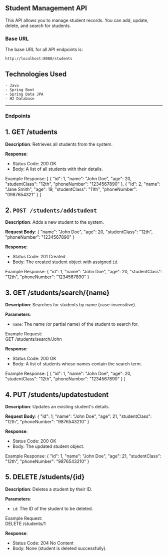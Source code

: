 ## Student Management API

This API allows you to manage student records. You can add, update, delete, and search for students.

### Base URL
The base URL for all API endpoints is:  
```
http://localhost:8080/students
```

## Technologies Used
```
- Java
- Spring Boot
- Spring Data JPA
- H2 Database
```
---

### Endpoints

## 1. GET /students
**Description**: Retrieves all students from the system.

**Response**:
- Status Code: 200 OK
- Body: A list of all students with their details.

Example Response:
[
  {
    "id": 1,
    "name": "John Doe",
    "age": 20,
    "studentClass": "12th",
    "phoneNumber": "1234567890"
  },
  {
    "id": 2,
    "name": "Jane Smith",
    "age": 19,
    "studentClass": "11th",
    "phoneNumber": "0987654321"
  }
]


## 2. `POST /students/addstudent`
**Description**: Adds a new student to the system.

**Request Body**:
{
  "name": "John Doe",
  "age": 20,
  "studentClass": "12th",
  "phoneNumber": "1234567890"
}

**Response**:
- Status Code: 201 Created
- Body: The created student object with assigned `id`.

Example Response:
{
  "id": 1,
  "name": "John Doe",
  "age": 20,
  "studentClass": "12th",
  "phoneNumber": "1234567890"
}


## 3. GET /students/search/{name}
**Description**: Searches for students by name (case-insensitive).

**Parameters**:
- `name`: The name (or partial name) of the student to search for.

Example Request:  
GET /students/search/John

**Response**:
- Status Code: 200 OK
- Body: A list of students whose names contain the search term.

Example Response:
[
  {
    "id": 1,
    "name": "John Doe",
    "age": 20,
    "studentClass": "12th",
    "phoneNumber": "1234567890"
  }
]


## 4. PUT /students/updatestudent

**Description**: Updates an existing student's details.

**Request Body**:
{
  "id": 1,
  "name": "John Doe",
  "age": 21,
  "studentClass": "12th",
  "phoneNumber": "9876543210"
}

**Response**:
- Status Code: 200 OK
- Body: The updated student object.

Example Response:
{
  "id": 1,
  "name": "John Doe",
  "age": 21,
  "studentClass": "12th",
  "phoneNumber": "9876543210"
}


## 5. DELETE /students/{id}

**Description**: Deletes a student by their ID.

**Parameters**:
- `id`: The ID of the student to be deleted.

Example Request:  
DELETE /students/1

**Response**:
- Status Code: 204 No Content
- Body: None (student is deleted successfully).





